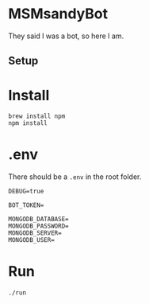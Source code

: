 # MSMsandyBot 

They said I was a bot, so here I am.

## Setup 

# Install 

```
brew install npm 
npm install 
```

# .env 

There should be a `.env` in the root folder. 

```
DEBUG=true

BOT_TOKEN=

MONGODB_DATABASE=
MONGODB_PASSWORD=
MONGODB_SERVER=
MONGODB_USER=
```

# Run 

```
./run 
```